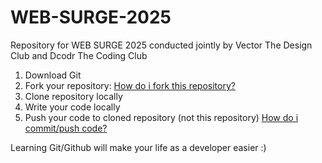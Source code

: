# WEB-SURGE-2025
Repository for WEB SURGE 2025 conducted jointly by Vector The Design Club and Dcodr The Coding Club

1. Download Git
2. Fork your repository:
[How do i fork this repository?](https://www.youtube.com/watch?v=-9ftoxZ2X9g)
3. Clone repository locally
4. Write your code locally
5. Push your code to cloned repository (not this repository)
[How do i commit/push code?](https://www.youtube.com/watch?v=eLmpKKaQL54)

Learning Git/Github will make your life as a developer easier :)

